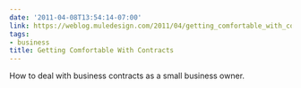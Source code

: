 ```yaml
---
date: '2011-04-08T13:54:14-07:00'
link: https://weblog.muledesign.com/2011/04/getting_comfortable_with_contr.php
tags:
- business
title: Getting Comfortable With Contracts
---
```


How to deal with business contracts as a small business owner.
